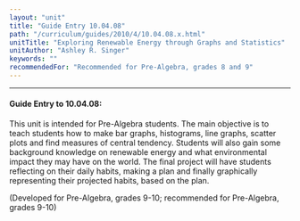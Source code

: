 ```yaml
---
layout: "unit"
title: "Guide Entry 10.04.08"
path: "/curriculum/guides/2010/4/10.04.08.x.html"
unitTitle: "Exploring Renewable Energy through Graphs and Statistics"
unitAuthor: "Ashley R. Singer"
keywords: ""
recommendedFor: "Recommended for Pre-Algebra, grades 8 and 9"
---
```

<body>
<hr/>
<h4>
Guide Entry to 10.04.08:
</h4>
<p>
This unit is intended for Pre-Algebra students. The main objective is to teach students how to make bar graphs, histograms, line graphs, scatter plots and find measures of central tendency. Students will also gain some background knowledge on renewable energy and what environmental impact they may have on the world. The final project will have students reflecting on their daily habits, making a plan and finally graphically representing their projected habits, based on the plan.
</p>
<p>
(Developed for Pre-Algebra, grades 9-10; recommended for Pre-Algebra, grades 9-10)
</p>
</body>
